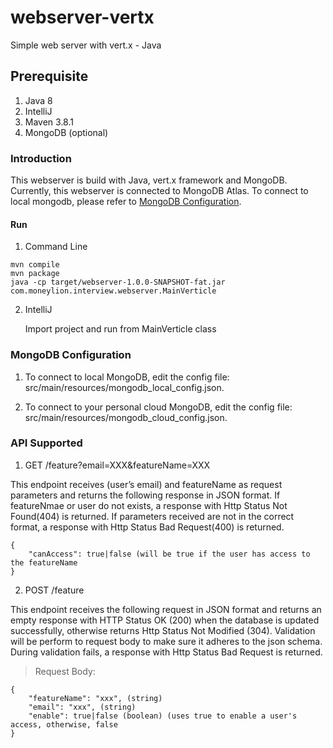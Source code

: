 # webserver-vertx
 Simple web server with vert.x  - Java

## Prerequisite
1. Java 8 
2. IntelliJ
3. Maven 3.8.1 
4. MongoDB (optional)

### Introduction 
This webserver is build with Java, vert.x framework and MongoDB. Currently, this webserver is connected to MongoDB Atlas. To connect to local mongodb, 
please refer to [MongoDB Configuration](#MongoDBConfiguration). 

#### Run 
1. Command Line 
```
mvn compile 
mvn package
java -cp target/webserver-1.0.0-SNAPSHOT-fat.jar com.moneylion.interview.webserver.MainVerticle
```

2. IntelliJ 
   
   Import project and run from MainVerticle class

### MongoDB Configuration 
1. To connect to local MongoDB, edit the config file: src/main/resources/mongodb_local_config.json. 

2. To connect to your personal cloud MongoDB, edit the config file: src/main/resources/mongodb_cloud_config.json.

### API Supported 
   1.  GET /feature?email=XXX&featureName=XXX
   
This endpoint receives (user’s email) and featureName as request parameters and returns the following response in JSON format. If featureNmae or user do not exists, a response with Http Status Not Found(404) is returned. If parameters received are not in the correct format, a response with Http Status Bad Request(400) is returned. 

```
{  
	"canAccess": true|false (will be true if the user has access to the featureName
}
```

2.  POST /feature

This endpoint receives the following request in JSON format and returns an empty response with HTTP Status OK (200) when the database is updated successfully, otherwise returns Http Status Not Modified (304). Validation will be perform to request body to make sure it adheres to the json schema. During validation fails, a response with Http Status Bad Request is returned. 

> Request Body: 
```
{
	"featureName": "xxx", (string)
	"email": "xxx", (string) 
	"enable": true|false (boolean) (uses true to enable a user's access, otherwise, false
}
```


